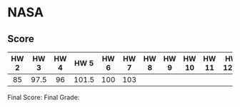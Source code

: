 # NASA

## Score

| HW 2 | HW 3 | HW 4 | HW 5  | HW 6 | HW 7 | HW 8 | HW 9 | HW 10 | HW 11 | HW 12(I) | HW 12(II) | midterm | final exam |
|:----:|:----:|:----:|:-----:|:----:|:----:|:---:|:---:|:----:|:----:|:---:|:---:|:---:|:---:|
|  85  | 97.5 |  96  | 101.5 | 100  | 103  |     |     |      |      |     |     |  42  | 47.5 |

Final Score:
Final Grade:

